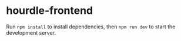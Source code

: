 # hourdle-frontend

Run `npm install` to install dependencies, then `npm run dev` to start the development server.